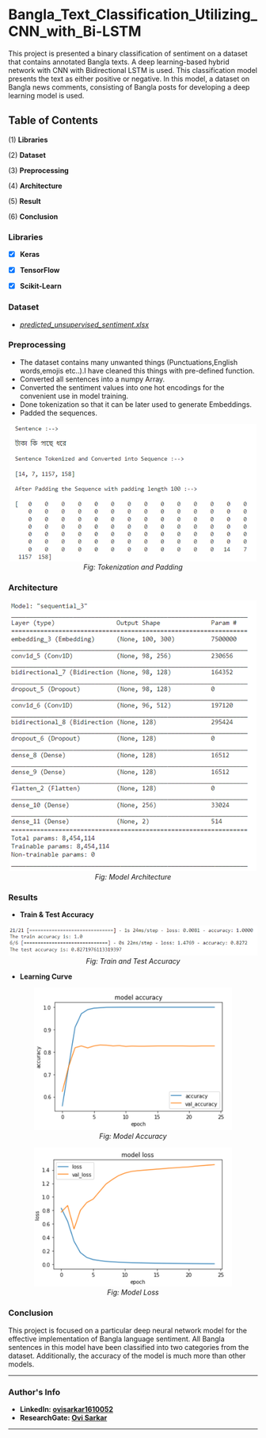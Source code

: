 # Bangla_Text_Classification_Utilizing_CNN_with_Bi-LSTM

This project is presented a binary classification of sentiment on a dataset that contains annotated Bangla texts. A deep learning-based hybrid network with CNN with Bidirectional LSTM is used. This classification model presents the text as either positive or negative. In this model, a dataset on Bangla news comments, consisting of Bangla posts for developing a deep learning model is used.

## Table of Contents

(1) **Libraries**

(2) **Dataset**

(3) **Preprocessing**

(4) **Architecture**

(5) **Result** 

(6) **Conclusion**

### Libraries

- [x] **Keras**

- [x] **TensorFlow**

- [x] **Scikit-Learn**

### Dataset

- _[predicted_unsupervised_sentiment.xlsx](https://github.com/OviSarkar62/Bangla_Text_Classification_Utilizing_CNN_with_Bi-LSTM/blob/0b4fd2469c2b4e42fa56d8c6ac2ba097fb88297f/predicted_unsupervised_sentiment.xlsx)_

### Preprocessing

- The dataset contains many unwanted things (Punctuations,English words,emojis etc..).I have cleaned this things with pre-defined function.
- Converted all sentences into a numpy Array.
- Converted the sentiment values into one hot encodings for the convenient use in model training.
- Done tokenization so that it can be later used to generate Embeddings.
- Padded the sequences.

<p align="center">
  <img alt="img-name" src="Images/Tokenization and Padding.png" width="500">
  <br>
    <em>Fig: Tokenization and Padding</em>
</p>

### Architecture

<p align="center">
  <img alt="img-name" src="Images/Model Architecture.png" width="500">
  <br>
    <em>Fig: Model Architecture</em>
</p>

### Results

- **Train & Test Accuracy**
<p align="center">
  <img alt="img-name" src="Images/Train and Test Accuracy.png" width="600">
  <br>
    <em>Fig: Train and Test Accuracy</em>
</p>

- **Learning Curve**
<p align="center">
  <img alt="img-name" src="Images/Model Accuracy.png" width="400">
  <br>
    <em>Fig: Model Accuracy</em>
</p>

<p align="center">
  <img alt="img-name" src="Images/Model Loss.png" width="400">
  <br>
    <em>Fig: Model Loss</em>
</p>

### Conclusion

This project is focused on a particular deep neural network model for the effective implementation of Bangla language sentiment. All Bangla sentences in this model have been classified into two categories from the dataset. Additionally, the accuracy of the model is much more than other models. 

---
### Author's Info
- **LinkedIn: [ovisarkar1610052](https://www.linkedin.com/in/ovisarkar1610052/)**
- **ResearchGate: [Ovi Sarkar](https://www.researchgate.net/profile/Ovi-Sarkar)**
---

